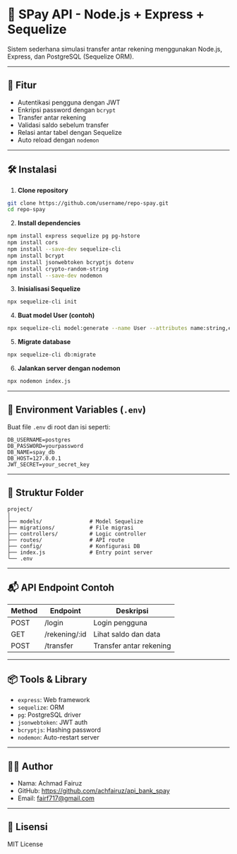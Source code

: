 # 💸 SPay API - Node.js + Express + Sequelize

Sistem sederhana simulasi transfer antar rekening menggunakan Node.js, Express, dan PostgreSQL (Sequelize ORM).

---

## 🚀 Fitur

- Autentikasi pengguna dengan JWT
- Enkripsi password dengan `bcrypt`
- Transfer antar rekening
- Validasi saldo sebelum transfer
- Relasi antar tabel dengan Sequelize
- Auto reload dengan `nodemon`

---

## 🛠 Instalasi

1. **Clone repository**

```bash
git clone https://github.com/username/repo-spay.git
cd repo-spay
```

2. **Install dependencies**

```bash
npm install express sequelize pg pg-hstore
npm install cors
npm install --save-dev sequelize-cli
npm install bcrypt
npm install jsonwebtoken bcryptjs dotenv
npm install crypto-random-string
npm install --save-dev nodemon
```

3. **Inisialisasi Sequelize**

```bash
npx sequelize-cli init
```

4. **Buat model User (contoh)**

```bash
npx sequelize-cli model:generate --name User --attributes name:string,email:string
```

5. **Migrate database**

```bash
npx sequelize-cli db:migrate
```

6. **Jalankan server dengan nodemon**

```bash
npx nodemon index.js
```

---

## 🔐 Environment Variables (`.env`)

Buat file `.env` di root dan isi seperti:

```env
DB_USERNAME=postgres
DB_PASSWORD=yourpassword
DB_NAME=spay_db
DB_HOST=127.0.0.1
JWT_SECRET=your_secret_key
```

---

## 🧱 Struktur Folder

```
project/
│
├── models/               # Model Sequelize
├── migrations/           # File migrasi
├── controllers/          # Logic controller
├── routes/               # API route
├── config/               # Konfigurasi DB
├── index.js              # Entry point server
└── .env
```

---

## 📬 API Endpoint Contoh

| Method | Endpoint      | Deskripsi               |
| ------ | ------------- | ----------------------- |
| POST   | /login        | Login pengguna          |
| GET    | /rekening/:id | Lihat saldo dan data    |
| POST   | /transfer     | Transfer antar rekening |

---

## 📦 Tools & Library

- `express`: Web framework
- `sequelize`: ORM
- `pg`: PostgreSQL driver
- `jsonwebtoken`: JWT auth
- `bcryptjs`: Hashing password
- `nodemon`: Auto-restart server

---

## 👨‍💻 Author

- Nama: Achmad Fairuz
- GitHub: https://github.com/achfairuz/api_bank_spay
- Email: fairf717@gmail.com

---

## 📜 Lisensi

MIT License
